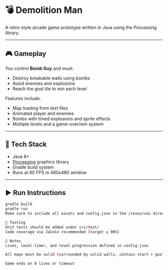 # 💣 Demolition Man

A retro-style arcade game prototype written in Java using the Processing library.  

---

## 🎮 Gameplay

You control **Bomb Guy** and must:
- Destroy breakable walls using bombs
- Avoid enemies and explosions
- Reach the goal tile to win each level

Features include:
- Map loading from text files
- Animated player and enemies
- Bombs with timed explosions and sprite effects
- Multiple levels and a game-over/win system

---

## 🔧 Tech Stack

- Java 8+
- [Processing](https://processing.org/) graphics library
- Gradle build system
- Runs at 60 FPS in 480x480 window

---

## ▶️ Run Instructions

```bash
gradle build
gradle run
Make sure to include all assets and config.json in the /resources directory.

🧪 Testing
Unit tests should be added under src/test/
Code coverage via JaCoCo recommended (target ≥ 90%)

📄 Notes
Lives, level timer, and level progression defined in config.json

All maps must be valid (surrounded by solid walls, contain start + goal)

Game ends on 0 lives or timeout
